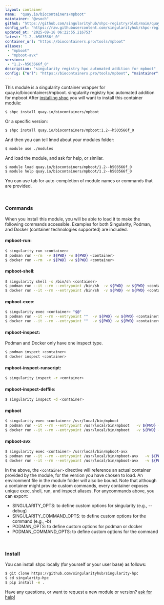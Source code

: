 ```yaml
---
layout: container
name:  "quay.io/biocontainers/mpboot"
maintainer: "@vsoch"
github: "https://github.com/singularityhub/shpc-registry/blob/main/quay.io/biocontainers/mpboot/container.yaml"
config_url: "https://raw.githubusercontent.com/singularityhub/shpc-registry/main/quay.io/biocontainers/mpboot/container.yaml"
updated_at: "2025-09-18 06:22:55.216753"
latest: "1.2--h503566f_0"
container_url: "https://biocontainers.pro/tools/mpboot"
aliases:
 - "mpboot"
 - "mpboot-avx"
versions:
 - "1.2--h503566f_0"
description: "singularity registry hpc automated addition for mpboot"
config: {"url": "https://biocontainers.pro/tools/mpboot", "maintainer": "@vsoch", "description": "singularity registry hpc automated addition for mpboot", "latest": {"1.2--h503566f_0": "sha256:642890074e5edc787319c717973b653234b65c5d9d9eedae3a8b32a78b5c8602"}, "tags": {"1.2--h503566f_0": "sha256:642890074e5edc787319c717973b653234b65c5d9d9eedae3a8b32a78b5c8602"}, "docker": "quay.io/biocontainers/mpboot", "aliases": {"mpboot": "/usr/local/bin/mpboot", "mpboot-avx": "/usr/local/bin/mpboot-avx"}}
---
```


This module is a singularity container wrapper for quay.io/biocontainers/mpboot.
singularity registry hpc automated addition for mpboot
After [installing shpc](#install) you will want to install this container module:


```bash
$ shpc install quay.io/biocontainers/mpboot
```

Or a specific version:

```bash
$ shpc install quay.io/biocontainers/mpboot:1.2--h503566f_0
```

And then you can tell lmod about your modules folder:

```bash
$ module use ./modules
```

And load the module, and ask for help, or similar.

```bash
$ module load quay.io/biocontainers/mpboot/1.2--h503566f_0
$ module help quay.io/biocontainers/mpboot/1.2--h503566f_0
```

You can use tab for auto-completion of module names or commands that are provided.

<br>

### Commands

When you install this module, you will be able to load it to make the following commands accessible.
Examples for both Singularity, Podman, and Docker (container technologies supported) are included.

#### mpboot-run:

```bash
$ singularity run <container>
$ podman run --rm  -v ${PWD} -w ${PWD} <container>
$ docker run --rm  -v ${PWD} -w ${PWD} <container>
```

#### mpboot-shell:

```bash
$ singularity shell -s /bin/sh <container>
$ podman run --it --rm --entrypoint /bin/sh  -v ${PWD} -w ${PWD} <container>
$ docker run --it --rm --entrypoint /bin/sh  -v ${PWD} -w ${PWD} <container>
```

#### mpboot-exec:

```bash
$ singularity exec <container> "$@"
$ podman run --it --rm --entrypoint ""  -v ${PWD} -w ${PWD} <container> "$@"
$ docker run --it --rm --entrypoint ""  -v ${PWD} -w ${PWD} <container> "$@"
```

#### mpboot-inspect:

Podman and Docker only have one inspect type.

```bash
$ podman inspect <container>
$ docker inspect <container>
```

#### mpboot-inspect-runscript:

```bash
$ singularity inspect -r <container>
```

#### mpboot-inspect-deffile:

```bash
$ singularity inspect -d <container>
```


#### mpboot

```bash
$ singularity exec <container> /usr/local/bin/mpboot
$ podman run --it --rm --entrypoint /usr/local/bin/mpboot   -v ${PWD} -w ${PWD} <container> -c " $@"
$ docker run --it --rm --entrypoint /usr/local/bin/mpboot   -v ${PWD} -w ${PWD} <container> -c " $@"
```


#### mpboot-avx

```bash
$ singularity exec <container> /usr/local/bin/mpboot-avx
$ podman run --it --rm --entrypoint /usr/local/bin/mpboot-avx   -v ${PWD} -w ${PWD} <container> -c " $@"
$ docker run --it --rm --entrypoint /usr/local/bin/mpboot-avx   -v ${PWD} -w ${PWD} <container> -c " $@"
```



In the above, the `<container>` directive will reference an actual container provided
by the module, for the version you have chosen to load. An environment file in the
module folder will also be bound. Note that although a container
might provide custom commands, every container exposes unique exec, shell, run, and
inspect aliases. For anycommands above, you can export:

 - SINGULARITY_OPTS: to define custom options for singularity (e.g., --debug)
 - SINGULARITY_COMMAND_OPTS: to define custom options for the command (e.g., -b)
 - PODMAN_OPTS: to define custom options for podman or docker
 - PODMAN_COMMAND_OPTS: to define custom options for the command

<br>

### Install

You can install shpc locally (for yourself or your user base) as follows:

```bash
$ git clone https://github.com/singularityhub/singularity-hpc
$ cd singularity-hpc
$ pip install -e .
```

Have any questions, or want to request a new module or version? [ask for help!](https://github.com/singularityhub/singularity-hpc/issues)